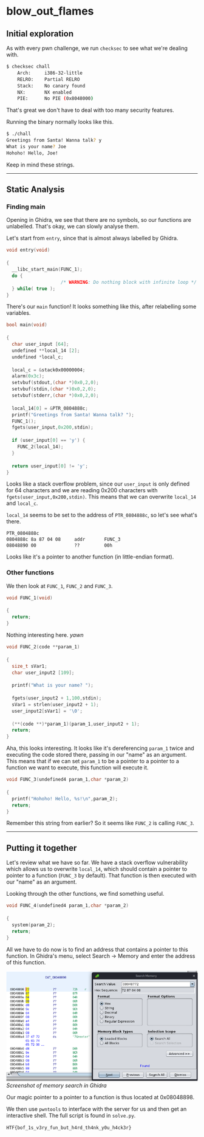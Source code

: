 # blow_out_flames

## Initial exploration

As with every pwn challenge, we run `checksec` to see what we're dealing with.

```bash
$ checksec chall          
    Arch:     i386-32-little
    RELRO:    Partial RELRO
    Stack:    No canary found
    NX:       NX enabled
    PIE:      No PIE (0x8048000)
```

That's great we don't have to deal with too many security features.

Running the binary normally looks like this.
```bash
$ ./chall                 
Greetings from Santa! Wanna talk? y
What is your name? Joe 
Hohoho! Hello, Joe!
```

Keep in mind these strings.

---
## Static Analysis

### Finding main
Opening in Ghidra, we see that there are no symbols, so our functions are unlabelled. That's okay, we can slowly analyse them. 

Let's start from `entry`, since that is almost always labelled by Ghidra.

```c
void entry(void)

{
  __libc_start_main(FUNC_1);
  do {
                    /* WARNING: Do nothing block with infinite loop */
  } while( true );
}
```
There's our `main` function! It looks something like this, after relabelling some variables.

```c
bool main(void)

{
  char user_input [64];
  undefined **local_14 [2];
  undefined *local_c;
  
  local_c = &stack0x00000004;
  alarm(0x3c);
  setvbuf(stdout,(char *)0x0,2,0);
  setvbuf(stdin,(char *)0x0,2,0);
  setvbuf(stderr,(char *)0x0,2,0);

  local_14[0] = &PTR_0804888c;
  printf("Greetings from Santa! Wanna talk? ");
  FUNC_1();
  fgets(user_input,0x200,stdin);

  if (user_input[0] == 'y') {
    FUNC_2(local_14);
  }

  return user_input[0] != 'y';
}
```

Looks like a stack overflow problem, since our `user_input` is only defined for 64 characters and we are reading 0x200 characters with `fgets(user_input,0x200,stdin)`. This means that we can overwrite `local_14` and `local_c`.

`local_14` seems to be set to the address of `PTR_0804888c`, so let's see what's there.

```
PTR_0804888c
0804888c 8a 87 04 08     addr       FUNC_3
08048890 00              ??         00h
```

Looks like it's a pointer to another function (in little-endian format).

### Other functions

We then look at `FUNC_1`, `FUNC_2` and `FUNC_3`.

```c
void FUNC_1(void)

{
  return;
}
```

Nothing interesting here. *yawn*

```c
void FUNC_2(code **param_1)

{
  size_t sVar1;
  char user_input2 [109];
  
  printf("What is your name? ");

  fgets(user_input2 + 1,100,stdin);
  sVar1 = strlen(user_input2 + 1);
  user_input2[sVar1] = '\0';

  (**(code **)*param_1)(param_1,user_input2 + 1);
  return;
}
```

Aha, this looks interesting. It looks like it's dereferencing `param_1` twice and executing the code stored there, passing in our "name" as an argument. This means that if we can set `param_1` to be a pointer to a pointer to a function we want to execute, this function will execute it.

```c
void FUNC_3(undefined4 param_1,char *param_2)

{
  printf("Hohoho! Hello, %s!\n",param_2);
  return;
}
```
Remember this string from earlier? So it seems like `FUNC_2` is calling `FUNC_3`. 

---
## Putting it together

Let's review what we have so far. We have a stack overflow vulnerability which allows us to overwrite `local_14`, which should contain a pointer to pointer to a function (`FUNC_3` by default). That function is then executed with our "name" as an argument.

Looking through the other functions, we find something useful.

```c
void FUNC_4(undefined4 param_1,char *param_2)

{
  system(param_2);
  return;
}
```

All we have to do now is to find an address that contains a pointer to this function. In Ghidra's menu, select Search -> Memory and enter the address of this function.

![](ghidra_search.png)
*Screenshot of memory search in Ghidra*

Our magic pointer to a pointer to a function is thus located at 0x08048898.

We then use `pwntools` to interface with the server for us and then get an interactive shell. The full script is found in `solve.py`.

`HTF{bof_1s_v3ry_fun_but_h4rd_th4nk_y0u_h4ck3r}`